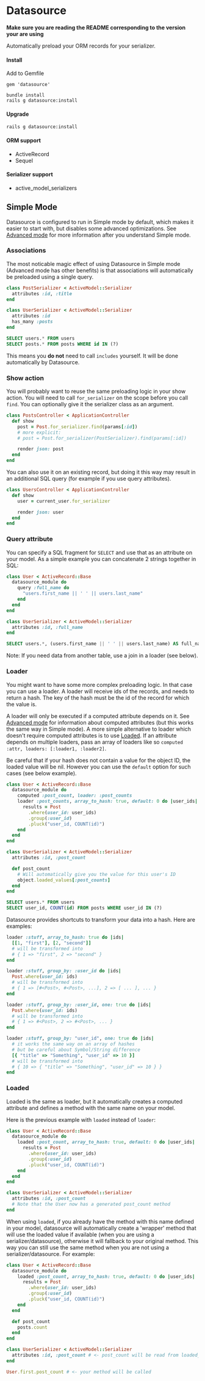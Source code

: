 # Datasource

**Make sure you are reading the README corresponding to the version your are using**

Automatically preload your ORM records for your serializer.

#### Install

Add to Gemfile

```
gem 'datasource'
```

```
bundle install
rails g datasource:install
```

#### Upgrade

```
rails g datasource:install
```

#### ORM support

- ActiveRecord
- Sequel

#### Serializer support

- active_model_serializers

## Simple Mode

Datasource is configured to run in Simple mode by default, which makes it easier
to start with, but disables some advanced optimizations. See
[Advanced mode](https://github.com/mrbrdo/datasource/wiki/Advanced-mode) for more
information after you understand Simple mode.

### Associations

The most noticable magic effect of using Datasource in Simple mode (Advanced mode
has other benefits) is that associations will automatically be preloaded using a
single query.

```ruby
class PostSerializer < ActiveModel::Serializer
  attributes :id, :title
end

class UserSerializer < ActiveModel::Serializer
  attributes :id
  has_many :posts
end
```
```sql
SELECT users.* FROM users
SELECT posts.* FROM posts WHERE id IN (?)
```

This means you **do not** need to call `includes` yourself. It will be done
automatically by Datasource.

### Show action

You will probably want to reuse the same preloading logic in your show action.
You will need to call `for_serializer` on the scope before you call `find`.
You can optionally give it the serializer class as an argument.

```ruby
class PostsController < ApplicationController
  def show
    post = Post.for_serializer.find(params[:id])
    # more explicit:
    # post = Post.for_serializer(PostSerializer).find(params[:id])

    render json: post
  end
end
```

You can also use it on an existing record, but doing it this way may result in
an additional SQL query (for example if you use query attributes).

```ruby
class UsersController < ApplicationController
  def show
    user = current_user.for_serializer

    render json: user
  end
end
```

### Query attribute

You can specify a SQL fragment for `SELECT` and use that as an attribute on your
model. As a simple example you can concatenate 2 strings together in SQL:

```ruby
class User < ActiveRecord::Base
  datasource_module do
    query :full_name do
      "users.first_name || ' ' || users.last_name"
    end
  end
end

class UserSerializer < ActiveModel::Serializer
  attributes :id, :full_name
end
```

```sql
SELECT users.*, (users.first_name || ' ' || users.last_name) AS full_name FROM users
```

Note: If you need data from another table, use a join in a loader (see below).

### Loader

You might want to have some more complex preloading logic. In that case you can use a loader.
A loader will receive ids of the records, and needs to return a hash.
The key of the hash must be the id of the record for which the value is.

A loader will only be executed if a computed attribute depends on it. See
[Advanced mode](https://github.com/mrbrdo/datasource/wiki/Advanced-mode) for
information about computed attributes (but this works the same way in Simple mode).
A more simple alternative to loader which doesn't require computed attributes is to use
[Loaded](#loaded).
If an attribute depends on multiple loaders, pass an array of loaders like
so `computed :attr, loaders: [:loader1, :loader2]`.

Be careful that if your hash does not contain a value for the object ID, the loaded value
will be nil. However you can use the `default` option for such cases (see below example).

```ruby
class User < ActiveRecord::Base
  datasource_module do
    computed :post_count, loader: :post_counts
    loader :post_counts, array_to_hash: true, default: 0 do |user_ids|
      results = Post
        .where(user_id: user_ids)
        .group(:user_id)
        .pluck("user_id, COUNT(id)")
    end
  end
end

class UserSerializer < ActiveModel::Serializer
  attributes :id, :post_count

  def post_count
    # Will automatically give you the value for this user's ID
    object.loaded_values[:post_counts]
  end
end
```

```sql
SELECT users.* FROM users
SELECT user_id, COUNT(id) FROM posts WHERE user_id IN (?)
```

Datasource provides shortcuts to transform your data into a hash. Here are examples:

```ruby
loader :stuff, array_to_hash: true do |ids|
  [[1, "first"], [2, "second"]]
  # will be transformed into
  # { 1 => "first", 2 => "second" }
end

loader :stuff, group_by: :user_id do |ids|
  Post.where(user_id: ids)
  # will be transformed into
  # { 1 => [#<Post>, #<Post>, ...], 2 => [ ... ], ... }
end

loader :stuff, group_by: :user_id, one: true do |ids|
  Post.where(user_id: ids)
  # will be transformed into
  # { 1 => #<Post>, 2 => #<Post>, ... }
end

loader :stuff, group_by: "user_id", one: true do |ids|
  # it works the same way on an array of hashes
  # but be careful about Symbol/String difference
  [{ "title" => "Something", "user_id" => 10 }]
  # will be transformed into
  # { 10 => { "title" => "Something", "user_id" => 10 } }
end
```

### Loaded

Loaded is the same as loader, but it automatically creates a computed attribute
and defines a method with the same name on your model.

Here is the previous example with `loaded` instead of `loader`:

```ruby
class User < ActiveRecord::Base
  datasource_module do
    loaded :post_count, array_to_hash: true, default: 0 do |user_ids|
      results = Post
        .where(user_id: user_ids)
        .group(:user_id)
        .pluck("user_id, COUNT(id)")
    end
  end
end

class UserSerializer < ActiveModel::Serializer
  attributes :id, :post_count
  # Note that the User now has a generated post_count method
end
```

When using `loaded`, if you already have the method with this name defined in your
model, datasource will automatically create a 'wrapper' method that will use the
loaded value if available (when you are using a serializer/datasource), otherwise
it will fallback to your original method. This way you can still use the same
method when you are not using a serializer/datasource. For example:

```ruby
class User < ActiveRecord::Base
  datasource_module do
    loaded :post_count, array_to_hash: true, default: 0 do |user_ids|
      results = Post
        .where(user_id: user_ids)
        .group(:user_id)
        .pluck("user_id, COUNT(id)")
    end
  end

  def post_count
    posts.count
  end
end

class UserSerializer < ActiveModel::Serializer
  attributes :id, :post_count # <- post_count will be read from loaded_values
end

User.first.post_count # <- your method will be called

```

